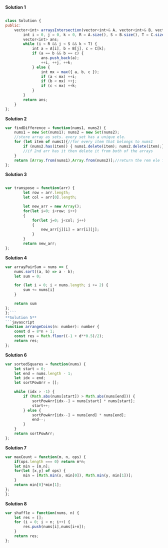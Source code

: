 **Solution 1**
```javascript

class Solution {
public:
    vector<int> arraysIntersection(vector<int>& A, vector<int>& B, vector<int>& C) {
        int i = 0, j = 0, k = 0, R = A.size(), S = B.size(), T = C.size();
        vector<int> ans;
        while (i < R && j < S && k < T) {
            int a = A[i], b = B[j], c = C[k];
            if (a == b && b == c) {
                ans.push_back(a);
                ++i, ++j, ++k;
            } else {
                int mx = max({ a, b, c });
                if (a < mx) ++i;
                if (b < mx) ++j;
                if (c < mx) ++k;
            }
        }
        return ans;
    }
};
```

**Solution 2**
```javascript
var findDifference = function(nums1, nums2) {
    nums1 = new Set(nums1); nums2 = new Set(nums2);
    //store array as sets. every set has a unique ele.
    for (let item of nums1){//for every item that belongs to nums1
        if (nums2.has(item)) { nums1.delete(item); nums2.delete(item);}
        //if 2nd arr has it then delete it from both of the arrays
    }
    return [Array.from(nums1),Array.from(nums2)];//return the rem ele from both arrays
};
```
**Solution 3**
```javascript

var transpose = function(arr) {
        let row = arr.length;
        let col = arr[0].length;

        let new_arr = new Array(); 
        for(let i=0; i<row; i++)
        {
            for(let j=0; j<col; j++)
            {
                new_arr[j][i] = arr[i][j];
            }
        }
        return new_arr;
};
```
**Solution 4**
```javascript
var arrayPairSum = nums => {
    nums.sort((a, b) => a - b);
    let sum = 0;

    for (let i = 0; i < nums.length; i += 2) {
        sum += nums[i]
    }

    return sum
};
};```
**Solution 5**
```javascript
function arrangeCoins(n: number): number {
    const d = 8*n + 1;
    const res = Math.floor((-1 + d**0.5)/2);
    return res;
};
```
**Solution 6**

```javascript
var sortedSquares = function(nums) {
    let start = 0;
    let end = nums.length - 1;
    let idx = end;
    let sortPowArr = [];

    while (idx > -1) {
        if (Math.abs(nums[start]) > Math.abs(nums[end])) {
            sortPowArr[idx--] = nums[start] * nums[start];
            start++;
        } else {
            sortPowArr[idx--] = nums[end] * nums[end];
            end--;
        }
    }
    return sortPowArr;
};
```
**Solution 7**
```javascript
var maxCount = function(m, n, ops) {
    if(ops.length === 0) return m*n;
    let min = [m,n];
    for(let [x,y] of ops) {
        min = [Math.min(x, min[0]), Math.min(y, min[1])];
    }
    return min[0]*min[1];
};
};
```

**Solution 8**
```javascript
var shuffle = function(nums, n) {
    let res = [];
    for (i = 0; i < n; i++) {
        res.push(nums[i],nums[i+n]);
    }
    return res;
};
```

